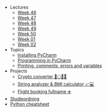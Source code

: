 - Lectures
  - [Week 46](lectures/week-46.md)
  - [Week 47](lectures/week-47.md)
  - [Week 48](lectures/week-48.md)
  - [Week 49](lectures/week-49.md)
  - [Week 50](lectures/week-50.md)
  - [Week 01](lectures/week-01.md)
  - [Week 02](lectures/week-02.md)
- Topics
  - [Installing PyCharm](topics/installing-pycharm.md)
  - [Programming in PyCharm](topics/programming-in-pycharm.md)
  - [Printing, comments, errors and variables](topics/print-comments-errors-variables.md) 
- Projects
  - [Crypto converter 🚀🌕💎🙌](projects/crypto-converter.md)
  - [String analyzer & BMI calculator 📈💻](projects/string-analyzer-bmi.md)
  - [Flight booking fullname ✈️](projects/flight-booking-fullname.md)
- [Studieordning](https://kompetence.kea.dk/studieordninger/AU_i_Informationsteknologi_2018_08_2019_04.pdf)
- [Python cheatsheet](https://kea-fronter.itslearning.com/LearningToolElement/ViewLearningToolElement.aspx?LearningToolElementId=938377)

